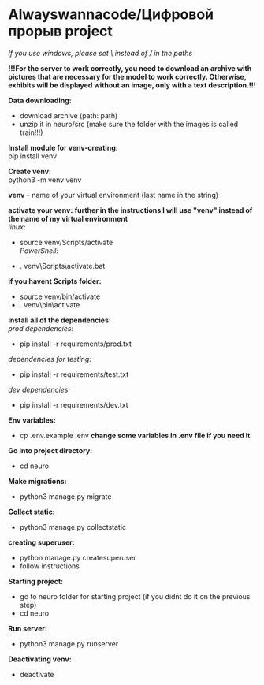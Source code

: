 # Alwayswannacode/Цифровой прорыв project

*If you use windows, please set \ instead of / in the paths*

**!!!For the server to work correctly, you need to download an archive with pictures that are necessary for the model to work correctly. Otherwise, exhibits will be displayed without an image, only with a text description.!!!**

**Data downloading:**

- download archive (path: path)
- unzip it in neuro/src (make sure the folder with the images is called train!!!)

**Install module for venv-creating:**\
pip install venv

**Create venv:**\
python3 -m venv venv

**venv** - name of your virtual environment (last name in the string)

**activate your venv:**
**further in the instructions I will use "venv" instead of the name of my virtual environment**\
_linux:_

- source venv/Scripts/activate\
_PowerShell:_

- . venv\Scripts\activate.bat

**if you havent Scripts folder:**

- source venv/bin/activate
- . venv\bin\activate

**install all of the dependencies:**\
_prod dependencies:_

- pip install -r requirements/prod.txt

_dependencies for testing:_

- pip install -r requirements/test.txt

_dev dependencies:_

- pip install -r requirements/dev.txt

**Env variables:**

- cp .env.example .env
**change some variables in .env file if you need it**

**Go into project directory:**

- cd neuro

**Make migrations:**

- python3 manage.py migrate

**Collect static:**

- python3 manage.py collectstatic

**creating superuser:**

- python manage.py createsuperuser
- follow instructions

**Starting project:**

- go to neuro folder for starting project (if you didnt do it on the previous step)
- cd neuro

**Run server:**

- python3 manage.py runserver

**Deactivating venv:**

- deactivate